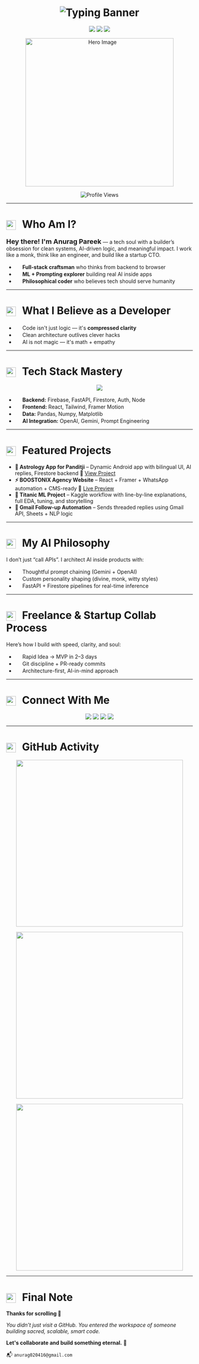 <!-- 🎬 Cinematic Typing Banner -->
<h1 align="center">
  <img 
    src="https://readme-typing-svg.demolab.com?font=Fira+Code&weight=500&size=26&pause=600&color=f9d042&background=0A0A0A00&center=true&vCenter=true&width=1000&lines=Hi%2C+I'm+Anurag+Pareek+%F0%9F%9A%80;Engineer+of+Ideas+%7C+Craftsman+of+Code+%7C+Architect+of+Systems.;I+build+products+with+clean+architecture+and+AI-driven+logic.;Full-Stack+Developer+%7C+ML+Explorer+%7C+Data+Science.;Welcome+to+my+Coding+Universe+%E2%9C%A8;Let%E2%80%99s+build+impact+with+code+that+lasts."
    alt="Typing Banner"
  />
</h1>

<!-- 🧠 Value Pillars -->
<p align="center">
  <img src="https://img.shields.io/badge/Mindset-Builders%20Not%20Tinkerers-%230a0a0a" />
  <img src="https://img.shields.io/badge/Vision-Code%20That%20Solves%2C%20Not%20Just%20Runs-%230a0a0a" />
  <img src="https://img.shields.io/badge/Mission-Tech%20That%20Elevates%20Lives-%230a0a0a" />
</p>

<!-- 🧍‍♂️ Hero Image -->
<p align="center">
  <img 
    src="https://drive.google.com/uc?export=view&id=1ZmJHT7woiOR-7mURbmsNMn4X-Ye5ghGM" 
    width="400" 
    alt="Hero Image"
  />
</p>

<!-- 👁️‍🗨️ Profile Views -->
<p align="center"> 
  <img src="https://komarev.com/ghpvc/?username=krsna016&label=Profile%20views&color=0e75b6&style=flat" alt="Profile Views" />
</p>

---

<h1>
  <img src="https://img.icons8.com/?size=100&id=3sfKcLNVI3W2&format=png&color=f9d042" width="26" style="vertical-align: middle; margin-right: 10px;" />
  Who Am I?
</h1>

<p><strong style="font-size:18px;">Hey there! I'm Anurag Pareek</strong> — a tech soul with a builder’s obsession for clean systems, AI-driven logic, and meaningful impact. I work like a monk, think like an engineer, and build like a startup CTO.</p>

<ul>
  <li><img src="https://img.icons8.com/?size=100&id=74119&format=png&color=f9d042" width="16" /> <strong>Full-stack craftsman</strong> who thinks from backend to browser</li>
  <li><img src="https://img.icons8.com/?size=100&id=74119&format=png&color=f9d042" width="16" /> <strong>ML + Prompting explorer</strong> building real AI inside apps</li>
  <li><img src="https://img.icons8.com/?size=100&id=74119&format=png&color=f9d042" width="16" /> <strong>Philosophical coder</strong> who believes tech should serve humanity</li>
</ul>

---

<h1>
  <img src="https://img.icons8.com/?size=100&id=3sfKcLNVI3W2&format=png&color=f9d042" width="26" style="vertical-align: middle; margin-right: 10px;" />
  What I Believe as a Developer
</h1>

<ul>
  <li><img src="https://img.icons8.com/?size=100&id=hBOBmd8780Hp&format=png&color=f9d042" width="16" /> Code isn't just logic — it's <strong>compressed clarity</strong></li>
  <li><img src="https://img.icons8.com/?size=100&id=hBOBmd8780Hp&format=png&color=f9d042" width="16" /> Clean architecture outlives clever hacks</li>
  <li><img src="https://img.icons8.com/?size=100&id=hBOBmd8780Hp&format=png&color=f9d042" width="16" /> AI is not magic — it's math + empathy</li>
</ul>

---

<h1>
  <img src="https://img.icons8.com/?size=100&id=3sfKcLNVI3W2&format=png&color=f9d042" width="26" style="vertical-align: middle; margin-right: 10px;" />
  Tech Stack Mastery
</h1>

<p align="center">
  <img src="https://skillicons.dev/icons?i=python,c,java,cpp,js,react,firebase,mysql,git,github,linux,vscode,swift,googlecloud" />
</p>

<ul>
  <li><img src="https://img.icons8.com/?size=100&id=74119&format=png&color=f9d042" width="16" /> <strong>Backend:</strong> Firebase, FastAPI, Firestore, Auth, Node</li>
  <li><img src="https://img.icons8.com/?size=100&id=74119&format=png&color=f9d042" width="16" /> <strong>Frontend:</strong> React, Tailwind, Framer Motion</li>
  <li><img src="https://img.icons8.com/?size=100&id=74119&format=png&color=f9d042" width="16" /> <strong>Data:</strong> Pandas, Numpy, Matplotlib</li>
  <li><img src="https://img.icons8.com/?size=100&id=74119&format=png&color=f9d042" width="16" /> <strong>AI Integration:</strong> OpenAI, Gemini, Prompt Engineering</li>
</ul>

---

<h1>
  <img src="https://img.icons8.com/?size=100&id=3sfKcLNVI3W2&format=png&color=f9d042" width="26" style="vertical-align: middle; margin-right: 10px;" />
  Featured Projects
</h1>

<ul>
  <li>
    <strong>🔮 Astrology App for Panditji</strong> – Dynamic Android app with bilingual UI, AI replies, Firestore backend  
    🔗 <a href="https://github.com/krsna016/c2-astrology-app-latest">View Project</a>
  </li>
  <li>
    <strong>⚡ BOOSTONIX Agency Website</strong> – React + Framer + WhatsApp automation + CMS-ready  
    🔗 <a href="https://boostonix.agency">Live Preview</a>
  </li>
  <li>
    <strong>🧠 Titanic ML Project</strong> – Kaggle workflow with line-by-line explanations, full EDA, tuning, and storytelling
  </li>
  <li>
    <strong>📩 Gmail Follow-up Automation</strong> – Sends threaded replies using Gmail API, Sheets + NLP logic
  </li>
</ul>

---

<h1>
  <img src="https://img.icons8.com/?size=100&id=3sfKcLNVI3W2&format=png&color=f9d042" width="26" style="vertical-align: middle; margin-right: 10px;" />
  My AI Philosophy
</h1>

<p>I don’t just “call APIs”. I architect AI inside products with:</p>
<ul>
  <li><img src="https://img.icons8.com/?size=100&id=hBOBmd8780Hp&format=png&color=f9d042" width="16" /> Thoughtful prompt chaining (Gemini + OpenAI)</li>
  <li><img src="https://img.icons8.com/?size=100&id=hBOBmd8780Hp&format=png&color=f9d042" width="16" /> Custom personality shaping (divine, monk, witty styles)</li>
  <li><img src="https://img.icons8.com/?size=100&id=hBOBmd8780Hp&format=png&color=f9d042" width="16" /> FastAPI + Firestore pipelines for real-time inference</li>
</ul>

---

<h1>
  <img src="https://img.icons8.com/?size=100&id=3sfKcLNVI3W2&format=png&color=f9d042" width="26" style="vertical-align: middle; margin-right: 10px;" />
  Freelance & Startup Collab Process
</h1>

<p>Here’s how I build with speed, clarity, and soul:</p>

<ul>
  <li><img src="https://img.icons8.com/?size=100&id=74119&format=png&color=f9d042" width="16" /> Rapid Idea → MVP in 2–3 days</li>
  <li><img src="https://img.icons8.com/?size=100&id=74119&format=png&color=f9d042" width="16" /> Git discipline + PR-ready commits</li>
  <li><img src="https://img.icons8.com/?size=100&id=74119&format=png&color=f9d042" width="16" /> Architecture-first, AI-in-mind approach</li>
</ul>

---

<h1>
  <img src="https://img.icons8.com/?size=100&id=3sfKcLNVI3W2&format=png&color=f9d042" width="26" style="vertical-align: middle; margin-right: 10px;" />
  Connect With Me
</h1>

<p align="center">
  <a href="https://www.linkedin.com/in/016anuragpareek"><img src="https://img.shields.io/badge/LinkedIn-%230077B5?style=for-the-badge&logo=linkedin&logoColor=white"/></a>
  <a href="https://leetcode.com/krsna_016/"><img src="https://img.shields.io/badge/LeetCode-%230a0a0a?style=for-the-badge&logo=leetcode&logoColor=white"/></a>
  <a href="https://stackoverflow.com/users/19687441/016anuragpareek"><img src="https://img.shields.io/badge/StackOverflow-%23F58025?style=for-the-badge&logo=stackoverflow&logoColor=white"/></a>
  <a href="https://www.hackerrank.com/profile/Anurag_16"><img src="https://img.shields.io/badge/HackerRank-%2311B584?style=for-the-badge&logo=hackerrank&logoColor=white"/></a>
</p>

---

<h1>
  <img src="https://img.icons8.com/?size=100&id=3sfKcLNVI3W2&format=png&color=f9d042" width="26" style="vertical-align: middle; margin-right: 10px;" />
  GitHub Activity
</h1>

<p align="center">
  <img width="450" src="https://github-readme-stats.vercel.app/api?username=krsna016&show_icons=true&theme=radical&bg_color=0a0a0a&text_color=ffffff" />
</p>
<p align="center">
  <img width="450" src="https://github-readme-streak-stats.herokuapp.com/?user=krsna016&theme=dark&fire=FFDD00&ring=FFDD00" />
</p>
<p align="center">
  <img width="450" src="https://github-readme-stats.vercel.app/api/top-langs/?username=krsna016&layout=compact&theme=tokyonight&bg_color=0a0a0a&text_color=ffffff" />
</p>

---

<h1>
  <img src="https://img.icons8.com/?size=100&id=3sfKcLNVI3W2&format=png&color=f9d042" width="26" style="vertical-align: middle; margin-right: 10px;" />
  Final Note
</h1>

<p><strong>Thanks for scrolling 🙏</strong></p>
<p><em>You didn’t just visit a GitHub. You entered the workspace of someone building sacred, scalable, smart code.</em></p>
<p><strong>Let's collaborate and build something eternal.</strong> 🚀</p>

<p>📬 <code>anurag020416@gmail.com</code></p>

